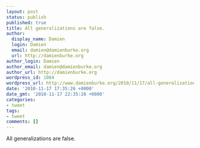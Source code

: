 ```yaml
---
layout: post
status: publish
published: true
title: All generalizations are false.
author:
  display_name: Damien
  login: Damien
  email: damien@damienburke.org
  url: http://damienburke.org
author_login: Damien
author_email: damien@damienburke.org
author_url: http://damienburke.org
wordpress_id: 1084
wordpress_url: http://www.damienburke.org/2010/11/17/all-generalizations-are-false/
date: '2010-11-17 17:35:26 +0000'
date_gmt: '2010-11-17 22:35:26 +0000'
categories:
- tweet
tags:
- tweet
comments: []
---
```

<p>All generalizations are false.</p>
